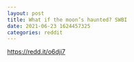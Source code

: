 ```yaml
--- 
layout: post 
title: What if the moon’s haunted? SWBI 
date: 2021-06-23 1624457325 
categories: reddit 
--- 
```

https://redd.it/o6dji7